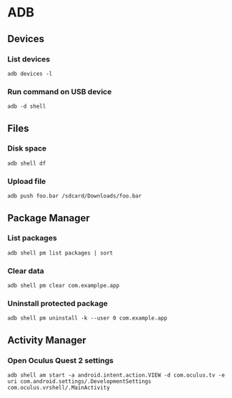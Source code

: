 # ADB

## Devices

### List devices

`adb devices -l`

### Run command on USB device

`adb -d shell`

## Files

### Disk space

`adb shell df`

### Upload file

`adb push foo.bar /sdcard/Downloads/foo.bar`

## Package Manager

### List packages

`adb shell pm list packages | sort`

### Clear data

`adb shell pm clear com.examplpe.app`

### Uninstall protected package

`adb shell pm uninstall -k --user 0 com.example.app`

## Activity Manager

### Open Oculus Quest 2 settings 

`adb shell am start -a android.intent.action.VIEW -d com.oculus.tv -e uri com.android.settings/.DevelopmentSettings com.oculus.vrshell/.MainActivity`
